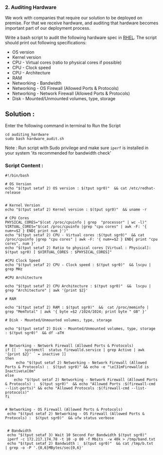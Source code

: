 
### 2. Auditing Hardware
We work with companies that require our solution to be deployed on premise. For that we receive hardware, and auditing that hardware becomes important part of our deployment process.

Write a bash script to audit the following hardware spec in [RHEL](https://www.redhat.com/en/technologies/linux-platforms/enterprise-linux). The script should print out following specifications:
- OS version
- Kernel version
- CPU - Virtual cores (ratio to physical cores if possible)
- CPU - Clock speed
- CPU - Architecture
- RAM
- Networking - Bandwidth
- Networking - OS Firewall (Allowed Ports & Protocols)
- Networking - Network Firewall (Allowed Ports & Protocols)
- Disk - Mounted/Unmounted volumes, type, storage

## Solution :

Enter the following command in terminal to Run the Script

```shel
cd auditing_hardware
sudo bash hardware_audit.sh   
```
Note : Run script with Sudo privilege and make sure `iperf` is installed in your system 'its recommended for bandwidth check' 

### Script Content :

```
#!/bin/bash 

# OS Version
echo "$(tput setaf 2) OS version : $(tput sgr0)"  && cat /etc/redhat-release


# Kernel Version
echo "$(tput setaf 2) Kernel version : $(tput sgr0)"  && uname -r 

# CPU Cores
PHYSICAL_CORES="$(cat /proc/cpuinfo | grep  "processor" | wc -l)"
VIRTUAL_CORES="$(cat /proc/cpuinfo |grep "cpu cores" | awk -F: '{ num+=$2 } END{ print num }')"
echo "$(tput setaf 2) CPU - Virtual cores :$(tput sgr0)"  && cat /proc/cpuinfo |grep "cpu cores" | awk -F: '{ num+=$2 } END{ print "cpu cores", num }'
echo "$(tput setaf 2) Ratio to physical cores [Virtual : Physical]: $(tput sgr0) [ $VIRTUAL_CORES : $PHYSICAL_CORES]"

#CPU Clock Speed 
echo "$(tput setaf 2) CPU - Clock speed : $(tput sgr0)"  && lscpu | grep MHz 

#CPU Architecture

echo "$(tput setaf 2) CPU Architecture : $(tput sgr0)"  &&  lscpu | grep "Architecture" | awk '{print $2}'

# RAM

echo "$(tput setaf 2) RAM : $(tput sgr0)"  &&  cat /proc/meminfo | grep "MemTotal" | awk '{ byte =$2 /1024/1024; print byte " GB" }'

# Disk - Mounted/Unmounted volumes, type, storage

echo "$(tput setaf 2) Disk - Mounted/Unmounted volumes, type, storage : $(tput sgr0)"  && df -aTH


# Networking - Network Firewall (Allowed Ports & Protocols)
if [[ `  systemctl  status firewalld.service | grep Active | awk '{print $2}' ` = inactive ]] 
then
     echo "$(tput setaf 2) Networking - Network Firewall (Allowed Ports & Protocols) :  $(tput sgr0)" && echo -e "\e[31mFirewalld is Inactive\e[0m"
else
    echo "$(tput setaf 2) Networking - Network Firewall (Allowed Ports & Protocols) :  $(tput sgr0)"  && echo "Allowed Ports :$(firewall-cmd --list-ports)" && echo "Allowed Protocols :$(firewall-cmd --list-protocols)"
fi


# Networking - OS Firewall (Allowed Ports & Protocols)
 echo "$(tput setaf 2) Networking - OS Firewall (Allowed Ports & Protocols) :  $(tput sgr0)"  && ufw status verbose


 # Bandwidth
 echo "$(tput setaf 3) Wait 10 Second For Bandwidth $(tput sgr0)"
 iperf -c 172.217.174.78 -t 10 -p 80 -f Mbits  -w 40k > /tmp/band.txt
 echo "$(tput setaf 2) Bandwidth :  $(tput sgr0)"  && cat /tmp/b.txt  | grep -o -P '.{0,6}MBytes/sec{0,6}'
```

